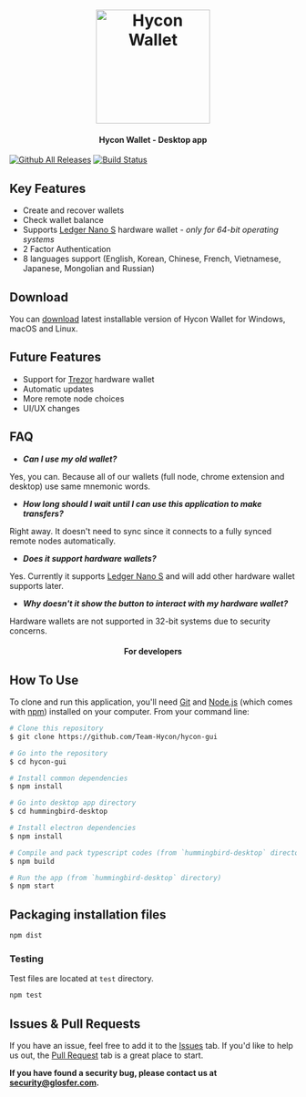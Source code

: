 <h1 align="center">
  <img src="https://github.com/Team-Hycon/hycon-gui/blob/e7ecaec870f78e7c01c9ea6acef32987a512275b/hummingbird-desktop/build/icon.png" alt="Hycon Wallet" width="200">
</h1>
<h4 align="center">Hycon Wallet - Desktop app</h4>

[![Github All Releases](https://img.shields.io/github/downloads/Team-Hycon/hycon-gui/total.svg)](http://www.somsubhra.com/github-release-stats/?username=Team-Hycon&repository=hycon-gui)
[![Build Status](https://travis-ci.org/Team-Hycon/hycon-gui.svg?branch=master)](https://travis-ci.org/Team-Hycon/hycon-gui)

## Key Features

* Create and recover wallets
* Check wallet balance
* Supports <a href="https://www.ledgerwallet.com/products/ledger-nano-s" target="_blank">Ledger Nano S</a> hardware wallet - *only for 64-bit operating systems*
* 2 Factor Authentication
* 8 languages support (English, Korean, Chinese, French, Vietnamese, Japanese, Mongolian and Russian)

## Download

You can [download](https://github.com/Team-Hycon/hycon-gui/releases/tag/v1.0.0-beta.0) latest installable version of Hycon Wallet for Windows, macOS and Linux.

## Future Features

* Support for <a href="https://trezor.io" target="_blank">Trezor</a> hardware wallet
* Automatic updates
* More remote node choices
* UI/UX changes

## FAQ

- ***Can I use my old wallet?***

Yes, you can. Because all of our wallets (full node, chrome extension and desktop) use same mnemonic words.

- ***How long should I wait until I can use this application to make transfers?***

Right away. It doesn't need to sync since it connects to a fully synced remote nodes automatically.

- ***Does it support hardware wallets?***

Yes. Currently it supports <a href="https://www.ledgerwallet.com/products/ledger-nano-s" target="_blank">Ledger Nano S</a> and will add other hardware wallet supports later.

- ***Why doesn't it show the button to interact with my hardware wallet?***

Hardware wallets are not supported in 32-bit systems due to security concerns.

<h4 align="center">For developers</h4>

## How To Use

To clone and run this application, you'll need [Git](https://git-scm.com) and [Node.js](https://nodejs.org/en/download/) (which comes with [npm](http://npmjs.com)) installed on your computer. From your command line:

```bash
# Clone this repository
$ git clone https://github.com/Team-Hycon/hycon-gui

# Go into the repository
$ cd hycon-gui

# Install common dependencies
$ npm install

# Go into desktop app directory
$ cd hummingbird-desktop

# Install electron dependencies
$ npm install

# Compile and pack typescript codes (from `hummingbird-desktop` directory)
$ npm build

# Run the app (from `hummingbird-desktop` directory)
$ npm start
```

## Packaging installation files

```bash
npm dist
```

### Testing

Test files are located at `test` directory.

```bash
npm test
```

## Issues & Pull Requests

If you have an issue, feel free to add it to the [Issues](https://github.com/Team-Hycon/hycon-gui/issues) tab.
If you'd like to help us out, the [Pull Request](https://github.com/Team-Hycon/hycon-gui/pulls) tab is a great place to start.

**If you have found a security bug, please contact us at [security@glosfer.com](security@glosfer.com).**
